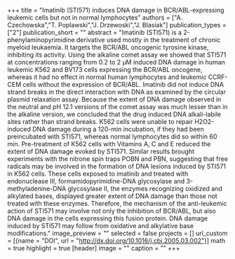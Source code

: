 +++
title = "Imatinib (STI571) induces DNA damage in BCR/ABL-expressing leukemic cells but not in normal lymphocytes"
authors = ["A. Czechowska","T. Poplawski","J. Drzewoski","J. Blasiak"]
publication_types = ["2"]
publication_short = ""
abstract = "Imatinib (STI571) is a 2-phenylaminopyrimidine derivative used mostly in the treatment of chronic myeloid leukaemia. It targets the BCR/ABL oncogenic tyrosine kinase, inhibiting its activity. Using the alkaline comet assay we showed that STI571 at concentrations ranging from 0.2 to 2 μM induced DNA damage in human leukemic K562 and BV173 cells expressing the BCR/ABL oncogene, whereas it had no effect in normal human lymphocytes and leukemic CCRF-CEM cells without the expression of BCR/ABL. Imatinib did not induce DNA strand breaks in the direct interaction with DNA as examined by the circular plasmid relaxation assay. Because the extent of DNA damage observed in the neutral and pH 12.1 versions of the comet assay was much lesser than in the alkaline version, we concluded that the drug induced DNA alkali-labile sites rather than strand breaks. K562 cells were unable to repair H2O2-induced DNA damage during a 120-min incubation, if they had been preincubated with STI571, whereas normal lymphocytes did so within 60 min. Pre-treatment of K562 cells with Vitamins A, C and E reduced the extent of DNA damage evoked by STI571. Similar results brought experiments with the nitrone spin traps POBN and PBN, suggesting that free radicals may be involved in the formation of DNA lesions induced by STI571 in K562 cells. These cells exposed to imatinib and treated with endonuclease III, formamidopyrimidine-DNA glycosylase and 3-methyladenine-DNA glycosylase II, the enzymes recognizing oxidized and alkylated bases, displayed greater extent of DNA damage than those not treated with these enzymes. Therefore, the mechanism of the anti-leukemic action of STI571 may involve not only the inhibition of BCR/ABL, but also DNA damage in the cells expressing this fusion protein. DNA damage induced by STI571 may follow from oxidative and alkylative base modifications."
image_preview = ""
selected = false
projects = []
url_custom = [{name = "DOI", url = "http://dx.doi.org/10.1016/j.cbi.2005.03.002"}]
math = true
highlight = true
[header]
image = ""
caption = ""
+++

